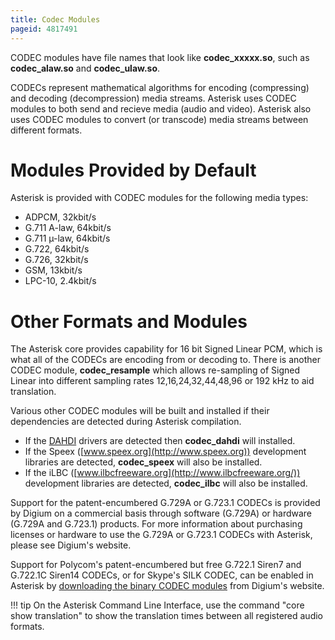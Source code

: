 ```yaml
---
title: Codec Modules
pageid: 4817491
---
```


CODEC modules have file names that look like **codec_xxxxx.so**, such as **codec_alaw.so** and **codec_ulaw.so**.

CODECs represent mathematical algorithms for encoding (compressing) and decoding (decompression) media streams. Asterisk uses CODEC modules to both send and recieve media (audio and video). Asterisk also uses CODEC modules to convert (or transcode) media streams between different formats.

Modules Provided by Default
===========================

Asterisk is provided with CODEC modules for the following media types:

* ADPCM, 32kbit/s
* G.711 A-law, 64kbit/s
* G.711 µ-law, 64kbit/s
* G.722, 64kbit/s
* G.726, 32kbit/s
* GSM, 13kbit/s
* LPC-10, 2.4kbit/s

Other Formats and Modules
=========================

The Asterisk core provides capability for 16 bit Signed Linear PCM, which is what all of the CODECs are encoding from or decoding to. There is another CODEC module, **codec_resample** which allows re-sampling of Signed Linear into different sampling rates 12,16,24,32,44,48,96 or 192 kHz to aid translation.

Various other CODEC modules will be built and installed if their dependencies are detected during Asterisk compilation.

* If the [DAHDI](/Getting-Started/Installing-Asterisk/Installing-Asterisk-From-Source/Building-and-Installing-DAHDI) drivers are detected then **codec_dahdi** will installed.
* If the Speex ([www.speex.org](http://www.speex.org)) development libraries are detected, **codec_speex** will also be installed.
* If the iLBC ([www.ilbcfreeware.org](http://www.ilbcfreeware.org/)) development libraries are detected, **codec_ilbc** will also be installed.

Support for the patent-encumbered G.729A or G.723.1 CODECs is provided by Digium on a commercial basis through software (G.729A) or hardware (G.729A and G.723.1) products. For more information about purchasing licenses or hardware to use the G.729A or G.723.1 CODECs with Asterisk, please see Digium's website.

Support for Polycom's patent-encumbered but free G.722.1 Siren7 and G.722.1C Siren14 CODECs, or for Skype's SILK CODEC, can be enabled in Asterisk by [downloading the binary CODEC modules](http://downloads.digium.com/pub/telephony/) from Digium's website.




!!! tip 
    On the Asterisk Command Line Interface, use the command "core show translation" to show the translation times between all registered audio formats.

      
[//]: # (end-tip)




